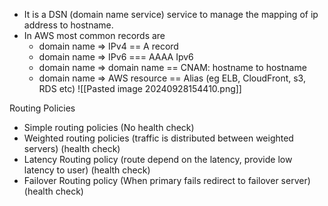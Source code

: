 
- It is a DSN (domain name service) service to manage the mapping of ip address to hostname.
- In AWS most common records are
  - domain name => IPv4 == A record
  - domain name => IPv6 === AAAA Ipv6
  - domain name => domain name  == CNAM: hostname to hostname
  - domain name => AWS resource == Alias (eg ELB, CloudFront, s3, RDS etc)
![[Pasted image 20240928154410.png]]


Routing Policies

- Simple routing policies (No health check)
- Weighted routing policies (traffic is distributed between weighted servers) (health check)
- Latency Routing policy (route depend on the latency, provide low latency to user) (health check)
- Failover Routing policy (When primary fails redirect to failover server)(health check)
